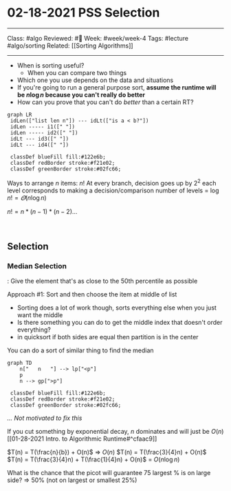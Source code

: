 # 02-18-2021 PSS Selection

---

Class: #algo 
Reviewed: #📌 
Week: #week/week-4 
Tags: #lecture   #algo/sorting 
Related: [[Sorting Algorithms]]

---

- When is sorting useful?
	- When you can compare two things
- Which one you use depends on the data and situations
- If you're going to run a general purpose sort, **assume the runtime will be $n\log n$ because you can't really do better**
- How can you prove that you can't do *better* than a certain RT?

```mermaid
graph LR
 idLen(["list len n"]) --- idLt(["is a < b?"])
 idLen ----- i1([" "])
 idLen ----- id2([" "])
 idLt --- id3([" "])
 idLt --- id4([" "])
 
 classDef blueFill fill:#122e6b;
 classDef redBorder stroke:#f21e02;
 classDef greenBorder stroke:#02fc66;
```

Ways to arrange $n$ items: $n!$
At every branch, decision goes up by $2^2$
each level corresponds to making a decision/comparison
number of levels = $\log n! = \varTheta(n\log n)$

$n! = n * (n-1) * (n-2) ...$

 <br/>

## Selection
### Median Selection
: Give the element that's as close to the 50th percentile as possible

Approach #1:
Sort and then choose the item at middle of list 
- Sorting does a lot of work though, sorts everything else when you just want the middle
- Is there something you can do to get the middle index that doesn't order everything?
- in quicksort if both sides are equal then partition is in the center

You can do a sort of similar thing to find the median 

```mermaid
graph TD
 	n["   n   "] --> lp["<p"]
 	p
 	n --> gp[">p"]
 
 classDef blueFill fill:#122e6b;
 classDef redBorder stroke:#f21e02;
 classDef greenBorder stroke:#02fc66;
```

*... Not motivated to fix this*

If you cut something by exponential decay, $n$ dominates and will just be $O(n)$ [[01-28-2021 Intro. to Algorithmic Runtime#^cfaac9]]

$T(n) = T(\frac{n}{b}) + O(n)$
=> $O(n)$
$T(n) = T(\frac{3}{4}n) + O(n)$
$T(n) = T(\frac{3}{4}n) + T(\frac{1}{4}n) + O(n)$
= $O(n \log n)$

What is the chance that the picot will guarantee 75 largest % is on large side? => 50% (not on largest or smallest 25%)
